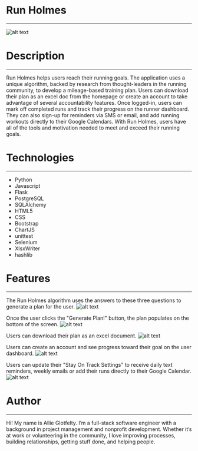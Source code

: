 # Run Holmes
--- 
![alt text](https://raw.githubusercontent.com/allieglotfelty/running-plan/master/README/run_holmes_homepage.png "Homepage")


# Description
---
Run Holmes helps users reach their running goals. The application uses a unique algorithm, backed by research from thought-leaders in the running community, to develop a mileage-based training plan. Users can download their plan as an excel doc from the homepage or create an account to take advantage of several accountability features. Once logged-in, users can mark off completed runs and track their progress on the runner dashboard. They can also sign-up for reminders via SMS or email, and add running workouts directly to their Google Calendars. With Run Holmes, users have all of the tools and motivation needed to meet and exceed their running goals.


# Technologies
---
 - Python
 - Javascript
 - Flask
 - PostgreSQL
 - SQLAlchemy
 - HTML5
 - CSS
 - Bootstrap
 - ChartJS
 - unittest
 - Selenium
 - XlsxWriter
 - hashlib


# Features
---
The Run Holmes algorithm uses the answers to these three questions to generate a plan for the user.
![alt text](https://raw.githubusercontent.com/allieglotfelty/running-plan/master/README/run_holmes_homepage.png "Homepage")

Once the user clicks the "Generate Plan!" button, the plan populates on the bottom of the screen.
![alt text](https://raw.githubusercontent.com/allieglotfelty/running-plan/master/static/run_holmes_homepage_with_plan.png "Homepage with plan")

Users can download their plan as an excel document.
![alt text](https://raw.githubusercontent.com/allieglotfelty/running-plan/master/static/run_holmes_excel_doc.png "Excel Download")

Users can create an account and see progress toward their goal on the user dashboard.
![alt text](https://github.com/allieglotfelty/running-plan/blob/master/README/run_holmes_dashboard.png?raw=true "Dashboard")

Users can update their "Stay On Track Settings" to receive daily text reminders, weekly emails or add their runs directly to their Google Calendar.
![alt text](https://raw.githubusercontent.com/allieglotfelty/running-plan/master/static/run_holmes_stay_on_track_settings.png "Stay On Track Settings")

 
# Author
---
Hi! My name is Allie Glotfelty. I’m a full-stack software engineer with a background in project management and nonprofit development. Whether it’s at work or volunteering in the community, I love improving processes, building relationships, getting stuff done, and helping people. 